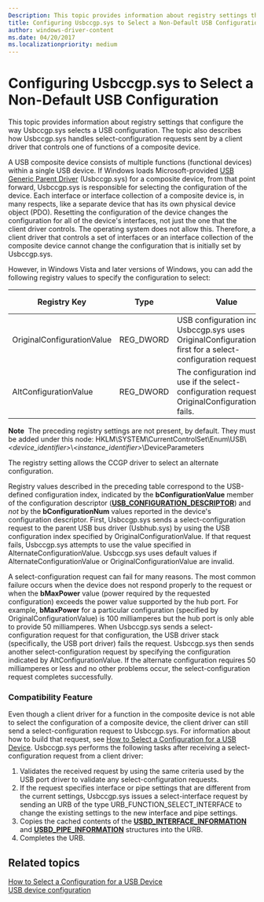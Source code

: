 ```yaml
---
Description: This topic provides information about registry settings that configure the way Usbccgp.sys selects a USB configuration.
title: Configuring Usbccgp.sys to Select a Non-Default USB Configuration
author: windows-driver-content
ms.date: 04/20/2017
ms.localizationpriority: medium
---
```


# Configuring Usbccgp.sys to Select a Non-Default USB Configuration


This topic provides information about registry settings that configure the way Usbccgp.sys selects a USB configuration. The topic also describes how Usbccgp.sys handles select-configuration requests sent by a client driver that controls one of functions of a composite device.




A USB composite device consists of multiple functions (functional devices) within a single USB device. If Windows loads Microsoft-provided [USB Generic Parent Driver](usb-common-class-generic-parent-driver.md) (Usbccgp.sys) for a composite device, from that point forward, Usbccgp.sys is responsible for selecting the configuration of the device. Each interface or interface collection of a composite device is, in many respects, like a separate device that has its own physical device object (PDO). Resetting the configuration of the device changes the configuration for all of the device's interfaces, not just the one that the client driver controls. The operating system does not allow this. Therefore, a client driver that controls a set of interfaces or an interface collection of the composite device cannot change the configuration that is initially set by Usbccgp.sys.

However, in Windows Vista and later versions of Windows, you can add the following registry values to specify the configuration to select:

| Registry Key               | Type       | Value                                                                                                          | Default Value |
|----------------------------|------------|----------------------------------------------------------------------------------------------------------------|---------------|
| OriginalConfigurationValue | REG\_DWORD | USB configuration index. Usbccgp.sys uses OriginalConfigurationValue first for a select-configuration request. | 0             |
| AltConfigurationValue      | REG\_DWORD | The configuration index to use if the select-configuration request with OriginalConfigurationValue fails.      | 0             |

 

**Note**  The preceding registry settings are not present, by default. They must be added under this node:
HKLM\\SYSTEM\\CurrentControlSet\\Enum\\USB\\*&lt;device\_identifier&gt;*\\*&lt;instance\_identifier&gt;*\\DeviceParameters

 

The registry setting allows the CCGP driver to select an alternate configuration.

Registry values described in the preceding table correspond to the USB-defined configuration index, indicated by the **bConfigurationValue** member of the configuration descriptor ([**USB\_CONFIGURATION\_DESCRIPTOR**](https://msdn.microsoft.com/library/windows/hardware/ff539241)) and *not* by the **bConfigurationNum** values reported in the device's configuration descriptor. First, Usbccgp.sys sends a select-configuration request to the parent USB bus driver (Usbhub.sys) by using the USB configuration index specified by OriginalConfigurationValue. If that request fails, Usbccgp.sys attempts to use the value specified in AlternateConfigurationValue. Usbccgp.sys uses default values if AlternateConfigurationValue or OriginalConfigurationValue are invalid.

A select-configuration request can fail for many reasons. The most common failure occurs when the device does not respond properly to the request or when the **bMaxPower** value (power required by the requested configuration) exceeds the power value supported by the hub port. For example, **bMaxPower** for a particular configuration (specified by OriginalConfigurationValue) is 100 milliamperes but the hub port is only able to provide 50 milliamperes. When Usbccgp.sys sends a select-configuration request for that configuration, the USB driver stack (specifically, the USB port driver) fails the request. Usbccgp.sys then sends another select-configuration request by specifying the configuration indicated by AltConfigurationValue. If the alternate configuration requires 50 milliamperes or less and no other problems occur, the select-configuration request completes successfully.

### <a href="" id="compatibility-feature"></a> Compatibility Feature

Even though a client driver for a function in the composite device is not able to select the configuration of a composite device, the client driver can still send a select-configuration request to Usbccgp.sys. For information about how to build that request, see [How to Select a Configuration for a USB Device](how-to-select-a-configuration-for-a-usb-device.md). Usbccgp.sys performs the following tasks after receiving a select-configuration request from a client driver:

1.  Validates the received request by using the same criteria used by the USB port driver to validate any select-configuration requests.
2.  If the request specifies interface or pipe settings that are different from the current settings, Usbccgp.sys issues a select-interface request by sending an URB of the type URB\_FUNCTION\_SELECT\_INTERFACE to change the existing settings to the new interface and pipe settings.
3.  Copies the cached contents of the [**USBD\_INTERFACE\_INFORMATION**](https://msdn.microsoft.com/library/windows/hardware/ff539068) and [**USBD\_PIPE\_INFORMATION**](https://msdn.microsoft.com/library/windows/hardware/ff539114) structures into the URB.
4.  Completes the URB.

## Related topics
[How to Select a Configuration for a USB Device](how-to-select-a-configuration-for-a-usb-device.md)  
[USB device configuration](configuring-usb-devices.md)  



